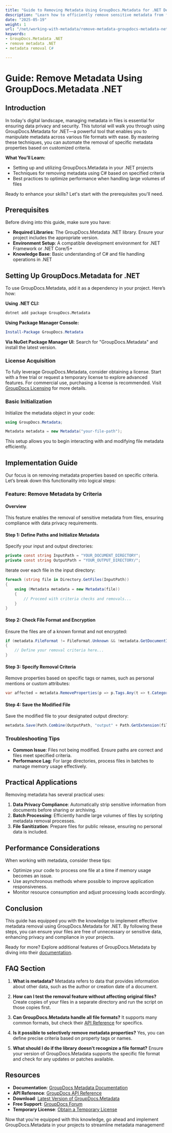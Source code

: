 ```yaml
---
title: "Guide to Removing Metadata Using GroupDocs.Metadata for .NET Developers"
description: "Learn how to efficiently remove sensitive metadata from files using GroupDocs.Metadata with this comprehensive guide tailored for .NET developers."
date: "2025-05-19"
weight: 1
url: "/net/working-with-metadata/remove-metadata-groupdocs-metadata-net-guide/"
keywords:
- GroupDocs.Metadata .NET
- remove metadata .NET
- metadata removal C#

---
```



# Guide: Remove Metadata Using GroupDocs.Metadata .NET

## Introduction

In today's digital landscape, managing metadata in files is essential for ensuring data privacy and security. This tutorial will walk you through using GroupDocs.Metadata for .NET—a powerful tool that enables you to manipulate metadata across various file formats with ease. By mastering these techniques, you can automate the removal of specific metadata properties based on customized criteria.

**What You’ll Learn:**
- Setting up and utilizing GroupDocs.Metadata in your .NET projects
- Techniques for removing metadata using C# based on specified criteria
- Best practices to optimize performance when handling large volumes of files

Ready to enhance your skills? Let's start with the prerequisites you'll need.

## Prerequisites

Before diving into this guide, make sure you have:
- **Required Libraries**: The GroupDocs.Metadata .NET library. Ensure your project includes the appropriate version.
- **Environment Setup**: A compatible development environment for .NET Framework or .NET Core/5+
- **Knowledge Base**: Basic understanding of C# and file handling operations in .NET

## Setting Up GroupDocs.Metadata for .NET

To use GroupDocs.Metadata, add it as a dependency in your project. Here’s how:

**Using .NET CLI:**
```bash
dotnet add package GroupDocs.Metadata
```

**Using Package Manager Console:**
```powershell
Install-Package GroupDocs.Metadata
```

**Via NuGet Package Manager UI**: Search for "GroupDocs.Metadata" and install the latest version.

### License Acquisition

To fully leverage GroupDocs.Metadata, consider obtaining a license. Start with a free trial or request a temporary license to explore advanced features. For commercial use, purchasing a license is recommended. Visit [GroupDocs Licensing](https://purchase.groupdocs.com/temporary-license) for more details.

### Basic Initialization

Initialize the metadata object in your code:
```csharp
using GroupDocs.Metadata;

Metadata metadata = new Metadata("your-file-path");
```
This setup allows you to begin interacting with and modifying file metadata efficiently.

## Implementation Guide

Our focus is on removing metadata properties based on specific criteria. Let’s break down this functionality into logical steps:

### Feature: Remove Metadata by Criteria

#### Overview

This feature enables the removal of sensitive metadata from files, ensuring compliance with data privacy requirements.

#### Step 1: Define Paths and Initialize Metadata

Specify your input and output directories:
```csharp
private const string InputPath = "YOUR_DOCUMENT_DIRECTORY";
private const string OutputPath = "YOUR_OUTPUT_DIRECTORY/";
```
Iterate over each file in the input directory:
```csharp
foreach (string file in Directory.GetFiles(InputPath))
{
    using (Metadata metadata = new Metadata(file))
    {
        // Proceed with criteria checks and removals...
    }
}
```

#### Step 2: Check File Format and Encryption

Ensure the files are of a known format and not encrypted:
```csharp
if (metadata.FileFormat != FileFormat.Unknown && !metadata.GetDocumentInfo().IsEncrypted)
{
    // Define your removal criteria here...
}
```

#### Step 3: Specify Removal Criteria

Remove properties based on specific tags or names, such as personal mentions or custom attributes:
```csharp
var affected = metadata.RemoveProperties(p => p.Tags.Any(t => t.Category == Tags.Person) || p.Name == "CustomProperty");
```

#### Step 4: Save the Modified File

Save the modified file to your designated output directory:
```csharp
metadata.Save(Path.Combine(OutputPath, "output" + Path.GetExtension(file)));
```

### Troubleshooting Tips
- **Common Issue**: Files not being modified. Ensure paths are correct and files meet specified criteria.
- **Performance Lag**: For large directories, process files in batches to manage memory usage effectively.

## Practical Applications

Removing metadata has several practical uses:
1. **Data Privacy Compliance**: Automatically strip sensitive information from documents before sharing or archiving.
2. **Batch Processing**: Efficiently handle large volumes of files by scripting metadata removal processes.
3. **File Sanitization**: Prepare files for public release, ensuring no personal data is included.

## Performance Considerations

When working with metadata, consider these tips:
- Optimize your code to process one file at a time if memory usage becomes an issue.
- Use asynchronous methods where possible to improve application responsiveness.
- Monitor resource consumption and adjust processing loads accordingly.

## Conclusion

This guide has equipped you with the knowledge to implement effective metadata removal using GroupDocs.Metadata for .NET. By following these steps, you can ensure your files are free of unnecessary or sensitive data, enhancing privacy and compliance in your projects.

Ready for more? Explore additional features of GroupDocs.Metadata by diving into their [documentation](https://docs.groupdocs.com/metadata/net/).

## FAQ Section

1. **What is metadata?**
   Metadata refers to data that provides information about other data, such as the author or creation date of a document.

2. **How can I test the removal feature without affecting original files?**
   Create copies of your files in a separate directory and run the script on those copies first.

3. **Can GroupDocs.Metadata handle all file formats?**
   It supports many common formats, but check their [API Reference](https://reference.groupdocs.com/metadata/net/) for specifics.

4. **Is it possible to selectively remove metadata properties?**
   Yes, you can define precise criteria based on property tags or names.

5. **What should I do if the library doesn't recognize a file format?**
   Ensure your version of GroupDocs.Metadata supports the specific file format and check for any updates or patches available.

## Resources
- **Documentation**: [GroupDocs Metadata Documentation](https://docs.groupdocs.com/metadata/net/)
- **API Reference**: [GroupDocs API Reference](https://reference.groupdocs.com/metadata/net/)
- **Download**: [Latest Version of GroupDocs.Metadata](https://releases.groupdocs.com/metadata/net/)
- **Free Support**: [GroupDocs Forum](https://forum.groupdocs.com/c/metadata/)
- **Temporary License**: [Obtain a Temporary License](https://purchase.groupdocs.com/temporary-license/)

Now that you're equipped with this knowledge, go ahead and implement GroupDocs.Metadata in your projects to streamline metadata management!

